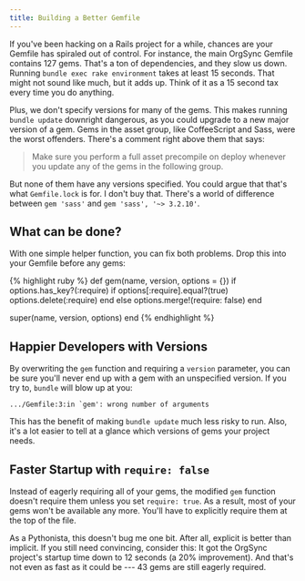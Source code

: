 ```yaml
---
title: Building a Better Gemfile
---
```


If you've been hacking on a Rails project for a while, chances are
your Gemfile has spiraled out of control. For instance, the main
OrgSync Gemfile contains 127 gems. That's a ton of dependencies,
and they slow us down. Running `bundle exec rake environment` takes
at least 15 seconds. That might not sound like much, but it adds
up. Think of it as a 15 second tax every time you do anything.

Plus, we don't specify versions for many of the gems. This makes
running `bundle update` downright dangerous, as you could upgrade
to a new major version of a gem. Gems in the asset group, like
CoffeeScript and Sass, were the worst offenders. There's a comment
right above them that says:

> Make sure you perform a full asset precompile on deploy whenever
> you update any of the gems in the following group.

But none of them have any versions specified. You could argue that
that's what `Gemfile.lock` is for. I don't buy that. There's a world
of difference between `gem 'sass'` and `gem 'sass', '~> 3.2.10'`.

## What can be done?

With one simple helper function, you can fix both problems. Drop
this into your Gemfile before any gems:

{% highlight ruby %}
def gem(name, version, options = {})
  if options.has_key?(:require)
    if options[:require].equal?(true)
      options.delete(:require)
    end
  else
    options.merge!(require: false)
  end

  super(name, version, options)
end
{% endhighlight %}

## Happier Developers with Versions

By overwriting the `gem` function and requiring a `version` parameter,
you can be sure you'll never end up with a gem with an unspecified
version. If you try to, `bundle` will blow up at you:

    .../Gemfile:3:in `gem': wrong number of arguments

This has the benefit of making `bundle update` much less risky to
run. Also, it's a lot easier to tell at a glance which versions of
gems your project needs.

## Faster Startup with `require: false`

Instead of eagerly requiring all of your gems, the modified `gem`
function doesn't require them unless you set `require: true`. As a
result, most of your gems won't be available any more. You'll have
to explicitly require them at the top of the file.

As a Pythonista, this doesn't bug me one bit. After all, explicit
is better than implicit. If you still need convincing, consider
this: It got the OrgSync project's startup time down to 12 seconds
(a 20% improvement). And that's not even as fast as it could be ---
43 gems are still eagerly required.
